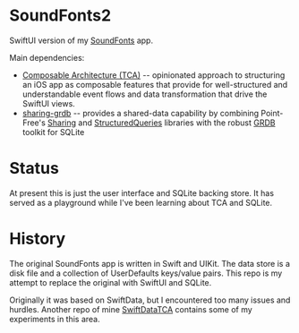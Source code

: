 # SoundFonts2

SwiftUI version of my [SoundFonts](https://github.com/bradhowes/SoundFonts) app.

Main dependencies:

* [Composable Architecture (TCA)](https://github.com/pointfreeco/swift-composable-architecture) -- opinionated approach to
  structuring an iOS app as composable features that provide for well-structured and understandable event flows and data
  transformation that drive the SwiftUI views.
* [sharing-grdb](https://github.com/pointfreeco/sharing-grdb) -- provides a shared-data capability by combining Point-Free's
  [Sharing](https://github.com/pointfreeco/swift-sharing) and 
  [StructuredQueries](https://github.com/pointfreeco/swift-structured-queries) libraries with the robust
  [GRDB](https://github.com/groue/GRDB.swift) toolkit for SQLite


# Status

At present this is just the user interface and SQLite backing store. It has served as a playground while I've been
learning about TCA and SQLite.


# History

The original SoundFonts app is written in Swift and UIKit. The data store is a disk file and a collection of
UserDefaults keys/value pairs. This repo is my attempt to replace the original with SwiftUI and SQLite.

Originally it was based on SwiftData, but I encountered too many issues and hurdles. Another repo of mine
[SwiftDataTCA](https://github.com/bradhowes/SwiftDataTCA) contains some of my experiments in this area.
